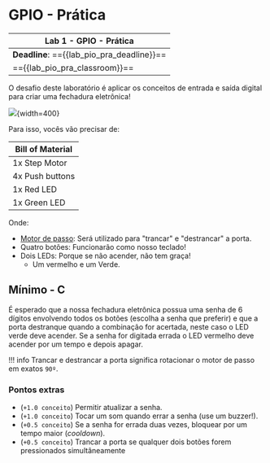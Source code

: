 # GPIO - Prática

| Lab 1 - GPIO - Prática                          |
|-------------------------------------------------|
| **Deadline**: =={{lab_pio_pra_deadline}}==      |
| =={{lab_pio_pra_classroom}}==                   |

O desafio deste laboratório é aplicar os conceitos de entrada e saída digital para criar uma fechadura eletrônica!

![](https://m.media-amazon.com/images/I/61fvkXeIMqL._AC_SL1500_.jpg){width=400}

Para isso, vocês vão precisar de:

| Bill of Material |
|------------------|
| 1x Step Motor    |
| 4x Push buttons  |
| 1x Red LED       |
| 1x Green LED     |

Onde:

- [Motor de passo](https://learn.adafruit.com/all-about-stepper-motors/what-is-a-stepper-motor): Será utilizado para "trancar" e "destrancar" a porta.
- Quatro botões: Funcionarão como nosso teclado!
- Dois LEDs: Porque se não acender, não tem graça!
    - Um vermelho e um Verde.

## Mínimo - C

É esperado que a nossa fechadura eletrônica possua uma senha de 6 dígitos envolvendo todos os botões (escolha a senha que preferir) e que a porta destranque quando a combinação for acertada, neste caso o LED verde deve acender. Se a senha for digitada errada o LED vermelho deve acender por um tempo e depois apagar.

!!! info 
    Trancar e destrancar a porta significa rotacionar o motor de passo em exatos `90º`.

### Pontos extras 

- (`+1.0 conceito`) Permitir atualizar a senha.
- (`+1.0 conceito`) Tocar um som quando errar a senha (use um buzzer!).
- (`+0.5 conceito`) Se a senha for errada duas vezes, bloquear por um tempo maior (*cooldown*).
- (`+0.5 conceito`) Trancar a porta se qualquer dois botões forem pressionados simultâneamente 
